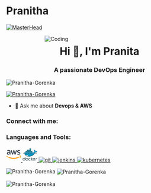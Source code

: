# Pranitha


[![MasterHead](https://www.veracode.com/sites/default/files/2021-02/hackergames-hero-main.jpg)](https://codegrills.in)

<img align="right" alt="Coding" width="400" src="https://media.tenor.com/rePDfDWO3XoAAAAd/hacking.gif">
<h1 align="center">Hi 👋, I'm Pranita</h1>
<h3 align="center">A passionate DevOps Engineer</h3>

<p align="left"> <img src="https://komarev.com/ghpvc/?username=Pranitha-Gorenka4&label=Profile%20views&color=0e75b6&style=flat" alt="Pranitha-Gorenka" /> </p>

<p align="left"> <a href="https://github.com/ryo-ma/github-profile-trophy"><img src="https://github-profile-trophy.vercel.app/?username=Pranitha-Gorenka" alt="Pranitha-Gorenka" /></a> </p>

- 💬 Ask me about **Devops & AWS**

<h3 align="left">Connect with me:</h3>
<p align="left">
</p>

<h3 align="left">Languages and Tools:</h3>
<p align="left"> <a href="https://aws.amazon.com" target="_blank" rel="noreferrer"> <img src="https://raw.githubusercontent.com/devicons/devicon/master/icons/amazonwebservices/amazonwebservices-original-wordmark.svg" alt="aws" width="40" height="40"/> </a> <a href="https://www.docker.com/" target="_blank" rel="noreferrer"> <img src="https://raw.githubusercontent.com/devicons/devicon/master/icons/docker/docker-original-wordmark.svg" alt="docker" width="40" height="40"/> </a> <a href="https://git-scm.com/" target="_blank" rel="noreferrer"> <img src="https://www.vectorlogo.zone/logos/git-scm/git-scm-icon.svg" alt="git" width="40" height="40"/> </a> <a href="https://www.jenkins.io" target="_blank" rel="noreferrer"> <img src="https://www.vectorlogo.zone/logos/jenkins/jenkins-icon.svg" alt="jenkins" width="40" height="40"/> </a> <a href="https://kubernetes.io" target="_blank" rel="noreferrer"> <img src="https://www.vectorlogo.zone/logos/kubernetes/kubernetes-icon.svg" alt="kubernetes" width="40" height="40"/> </a> </p>

<p><img align="left" src="https://github-readme-stats.vercel.app/api/top-langs?username=Pranitha-Gorenkashow_icons=true&locale=en&layout=compact" alt="Pranitha-Gorenka" /></p>

<p>&nbsp;<img align="center" src="https://github-readme-stats.vercel.app/api?username=Pranitha-Gorenka&show_icons=true&locale=en" alt="Pranitha-Gorenka" /></p>

<p><img align="center" src="https://github-readme-streak-stats.herokuapp.com/?user=Pranitha-Gorenka&" alt="Pranitha-Gorenka" /></p>
